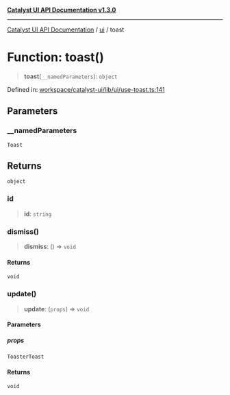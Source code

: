 [**Catalyst UI API Documentation v1.3.0**](../../README.md)

---

[Catalyst UI API Documentation](../../README.md) / [ui](../README.md) / toast

# Function: toast()

> **toast**(`__namedParameters`): `object`

Defined in: [workspace/catalyst-ui/lib/ui/use-toast.ts:141](https://github.com/TheBranchDriftCatalyst/catalyst-ui/blob/main/lib/ui/use-toast.ts#L141)

## Parameters

### \_\_namedParameters

`Toast`

## Returns

`object`

### id

> **id**: `string`

### dismiss()

> **dismiss**: () => `void`

#### Returns

`void`

### update()

> **update**: (`props`) => `void`

#### Parameters

##### props

`ToasterToast`

#### Returns

`void`
